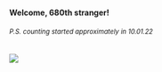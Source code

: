 #### Welcome, 680th stranger!

###### <sup>P.S. counting started approximately in 10.01.22</sup>

<img src="https://kraftwerk28.pp.ua/vcnt.png"></img>
